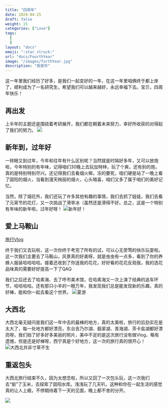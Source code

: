 ```yaml
---
title: "四周年"
date: 2024-04-25
draft: false
weight: 15
categories: ["Love"]
tags:
  [
  ]
layout: "docs"
emoji: ":star_struck:"
url: "docs/FourthYear"
image: "/images/forthYear.jpg"
description: "我爱你"
---
```

这一年里我们经历了好多，是我们一起变好的一年，在这一年里咱俩终于都上岸了，顺利成为了一名研究生，希望我们可以越来越好，永远幸福下去。宝贝，四周年快乐！

## 再出发

上半年的主题还是围绕着考研展开，我们都在朝着未来努力，幸好所收获的对得起了我们的努力。
![](yan.jpg "")

## 新年到，过年好
一转眼又到过年，今年和往年有什么区别呢？当然就是时隔好多年，又可以放炮啦，今年特别的有年味，记得咱们30晚上去玩加特林，玩了个爽，还有别的炮，真的是特别特别尽兴。还记得我们去看烟火嘛，冻的要死，咱们硬是站了一晚上看了固阳的烟火，当看到漫天绚丽的烟火，心头暗喜，咱们又多了属于咱们的美好记忆。

当然，除了烟花外，我们还玩了许多其他有趣的事情，我们去抓了娃娃，我们去看了元宵节的花灯，又一次挑战了滑旱冰（虽然还是滑得不好。总之，这是一个特别有年味的新年啦，过年好呀！
![新年好！](newYear.jpg "新年好！")

## 爱上马鞍山
[旅行Vlog](https://aimmeng-life.wistia.com/medias/dz0zsp5hj4)

终于我们又去玩啦，这一次你终于考完了所有的试，可以心无旁骛的快乐玩耍啦。这一次我们主要去了马鞍山，风景真的好美呀，就是虫虫有一点多，看到了你的养蜂人服装哈哈哈哈。接着还收到了你送我的花花，好好看的花花反观我，我的选花品味真的需要好好提高一下了QAQ

我们之后还去了哈素海、去了呼市美术馆，在哈素海又一次上演了经典的追车环节，哈哈哈哈。还有那只小羊的一眼万年，我发现我们总是能发现新的乐趣，真的好棒，能和你一起去看这个世界。
![夏游](May.jpg "夏游")

## 大西北

大西北毫无疑问是我们这一年中去的最棒的地方，真的太美啦，旅行的后劲实在是太大了，每一处地方都好漂亮，东台吉乃尔湖、翡翠湖、青海湖、茶卡盐湖都好漂亮呀，我们拍了好多好多美丽的照片，美中不足的是这次旅行没有做Vlog，略有遗憾，但是还是好棒呀，西宁真是个好地方，这一次的旅行真的很开心！
![大西北并非寸草不生](westNorth.jpg "大西北并非寸草不生")

## 重返包头

大西北旅行结束不久，因为太想念啦，所以又回了一次包头玩，这一次我们去“偷”了玉米，去探索了固阳水库。浅浅玩了几天叭，这种和你在一起生活的感觉真的让人上瘾，不停期待着下一天的见面，晚上都不舍的分开。

![](last.jpg "")